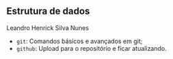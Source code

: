 ## Estrutura de dados

Leandro Henrick Silva Nunes

- `git`: Comandos básicos e avançados em git;
- `github`: Upload para o repositório e ficar atualizando.

